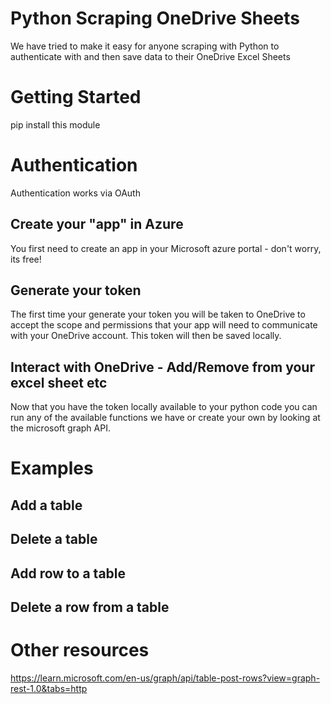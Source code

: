 # Python Scraping OneDrive Sheets
We have tried to make it easy for anyone scraping with Python to authenticate with 
and then save data to their OneDrive Excel Sheets 

# Getting Started
pip install this module


# Authentication
Authentication works via OAuth

## Create your "app" in Azure
You first need to create an app in your Microsoft azure portal - don't worry, its free!

## Generate your token
The first time your generate your token you will be taken to OneDrive to accept the scope and permissions that your app will need to communicate with your OneDrive account. This token will then be saved locally. 

## Interact with OneDrive - Add/Remove from your excel sheet etc
Now that you have the token locally available to your python code you can 
run any of the available functions we have or create your own by looking at the microsoft graph API. 

# Examples


## Add a table 


## Delete a table 


## Add row to a table 


## Delete a row from a table  



# Other resources
https://learn.microsoft.com/en-us/graph/api/table-post-rows?view=graph-rest-1.0&tabs=http
